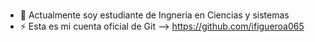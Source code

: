 ### 
- 🔭 Actualmente soy estudiante de Ingnería en Ciencias y sistemas
- ⚡ Esta es mi cuenta oficial de Git  --> https://github.com/ifigueroa065

<!--
**Roafnisma/Roafnisma** is a ✨ _special_ ✨ repository because its `README.md` (this file) appears on your GitHub profile.

Here are some ideas to get you started:


-->
